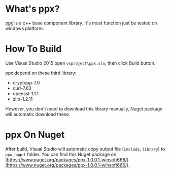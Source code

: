 # What's ppx?
[ppx](https://github.com/winsoft666/ppx) is a c++ base component library. 
It's most function just be tested on windows platform.

# How To Build
Use Visual Studio 2015 open `vsproject\ppx.sln`, then click Build button.

ppx depend on these third library:
* cryptopp-7.0
* curl-7.63
* openssl-1.1.1
* zlib-1.2.11

However, you don't need to download this library manually, Nuget package will automatic download these.

# ppx On Nuget
After build, Visual Studio will automatic copy output file (`include`, `library`) to `ppx_nuget` folder.
You can find this Nuget package on [https://www.nuget.org/packages/ppx-1.0.0.1-winsoft666/](https://www.nuget.org/packages/ppx-1.0.0.1-winsoft666/).


